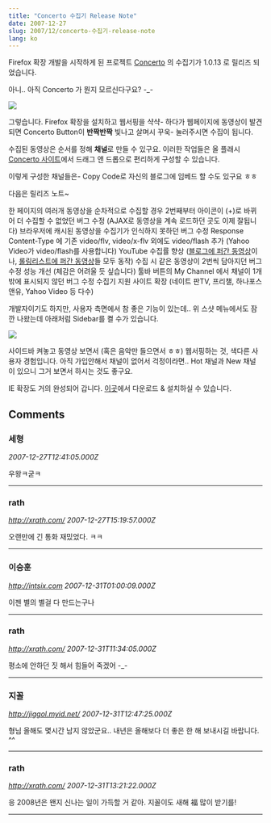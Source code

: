 ```yaml
---
title: "Concerto 수집기 Release Note"
date: 2007-12-27
slug: 2007/12/concerto-수집기-release-note
lang: ko
---
```


Firefox 확장 개발을 시작하게 된 프로젝트 [Concerto](http://concerto.playmaru.net/) 의 수집기가 1.0.13 로 릴리즈 되었습니다.

아니.. 아직 Concerto 가 뭔지 모르신다구요? -_- 

![](/img/concerto_shot_01.jpg)

그렇습니다. Firefox 확장을 설치하고 웹서핑을 샥샥- 하다가 
웹페이지에 동영상이 발견되면 Concerto Button이 **반짝반짝** 빛나고
살며시 꾸욱- 눌러주시면 수집이 됩니다.

수집된 동영상은 순서를 정해 **채널**로 만들 수 있구요.
이러한 작업들은 올 플래시 [Concerto 사이트](http://concerto.playmaru.net)에서 드래그 앤 드롭으로 편리하게 구성할 수 있습니다.

이렇게 구성한 채널들은- Copy Code로 자신의 블로그에 임베드 할 수도 있구요 ㅎㅎ

다음은 릴리즈 노트~

한 페이지의 여러개 동영상을 순차적으로 수집할 경우 2번째부터 아이콘이 (+)로 바뀌어 더 수집할 수 없었던 버그 수정 (AJAX로 동영상을 계속 로드하던 곳도 이제 잘됩니다) 
브라우저에 캐시된 동영상을 수집기가 인식하지 못하던 버그 수정 
Response Content-Type 에 기존 video/flv, video/x-flv 외에도 video/flash 추가 (Yahoo Video가 video/flash를 사용합니다)
YouTube 수집률 향상 ([블로그에 퍼간 동영상](http://s2day.com/post/20558287)이나, [롤링리스트에 퍼간 동영상](http://queenof21c.rollinglist.com/list/view.do?listId=21251&updDate=1197513327000)들 모두 동작)
수집 시 같은 동영상이 2번씩 담아지던 버그 수정
성능 개선 (체감은 어려울 듯 싶습니다)
툴바 버튼의 My Channel 에서 채널이 1개밖에 표시되지 않던 버그 수정
수집기 지원 사이트 확장 (네이트 판TV, 프리챌, 하나포스 앤유, Yahoo Video 등 다수)

개발자이기도 하지만, 사용자 측면에서 참 좋은 기능이 있는데..
위 스샷 메뉴에서도 잠깐 나왔는데 아래처럼 Sidebar를 켤 수가 있습니다.

![](/img/concerto_shot_02.jpg)

사이드바 켜놓고 동영상 보면서 (혹은 음악만 들으면서 ㅎㅎ) 웹서핑하는 것, 색다른 사용자 경험입니다. 아직 가입안해서 채널이 없어서 걱정이라면.. Hot 채널과 New 채널이 있으니 그거 보면서 하시는 것도 좋구요.

IE 확장도 거의 완성되어 갑니다. [이곳](http://concerto.playmaru.net/concerto.exe)에서 다운로드 & 설치하실 수 있습니다.

## Comments

### 세형
*2007-12-27T12:41:05.000Z*

우왕ㅋ굳ㅋ

---

### rath
*http://xrath.com/*
*2007-12-27T15:19:57.000Z*

오랜만에 긴 통화 재밌었다. ㅋㅋ

---

### 이승훈
*http://intsix.com*
*2007-12-31T01:00:09.000Z*

이젠 별의 별걸 다 만드는구나

---

### rath
*http://xrath.com/*
*2007-12-31T11:34:05.000Z*

평소에 안하던 짓 해서 힘들어 죽겠어 -_-

---

### 지꼴
*http://jiggol.myid.net/*
*2007-12-31T12:47:25.000Z*

형님 올해도 몇시간 남지 않았군요.. 내년은 올해보다 더 좋은 한 해 보내시길 바랍니다. ^^

---

### rath
*http://xrath.com/*
*2007-12-31T13:21:22.000Z*

응 2008년은 왠지 신나는 일이 가득할 거 같아.
지꼴이도 새해 福 많이 받기를!

---


